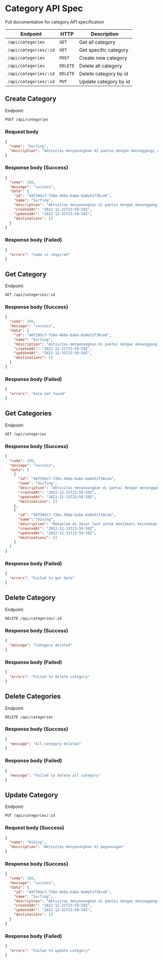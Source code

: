 # Category API Spec

Full documentation for category API specification

| Endpoint              | HTTP     | Description           |
| --------------------- | -------- | --------------------- |
| `/api/categories`     | `GET`    | Get all category      |
| `/api/categories/:id` | `GET`    | Get specific category |
| `/api/categories`     | `POST`   | Create new category   |
| `/api/categories`     | `DELETE` | Delete all category   |
| `/api/categories/:id` | `DELETE` | Delete category by id |
| `/api/categories/:id` | `PUT`    | Update category by id |

## Create Category

Endpoint:

```http request
POST /api/categories
```

### Request body

```json
{
  "name": "Surfing",
  "description": "Aktivitas menyenangkan di pantai dengan menunggangi ombak"
}
```

### Response body (Success)

```json
{
  "code": 200,
  "message": "success",
  "data": {
    "id": "40739dc7-726e-4b8a-babe-6a0e51f36ce6",
    "name": "Surfing",
    "description": "Aktivitas menyenangkan di pantai dengan menunggangi ombak",
    "createdAt": "2022-12-31T23:59:59Z",
    "updatedAt": "2022-12-31T23:59:59Z",
    "destinations": []
  }
}
```

### Response body (Failed)

```json
{
  "errors": "name is required"
}
```

## Get Category

Endpoint:

```http request
GET /api/categories/:id
```

### Response body (Success)

```json
{
  "code": 200,
  "message": "success",
  "data": {
    "id": "40739dc7-726e-4b8a-babe-6a0e51f36ce6",
    "name": "Surfing",
    "description": "Aktivitas menyenangkan di pantai dengan menunggangi ombak",
    "createdAt": "2022-12-31T23:59:59Z",
    "updatedAt": "2022-12-31T23:59:59Z",
    "destinations": []
  }
}
```

### Response body (Failed)

```json
{
  "errors": "data not found"
}
```

## Get Categories

Endpoint:

```http request
GET /api/categories
```

### Response body (Success)

```json
{
  "code": 200,
  "message": "success",
  "data": [
    {
      "id": "40739dc7-726e-4b8a-babe-6a0e51f36ce6",
      "name": "Surfing",
      "description": "Aktivitas menyenangkan di pantai dengan menunggangi ombak",
      "createdAt": "2022-12-31T23:59:59Z",
      "updatedAt": "2022-12-31T23:59:59Z",
      "destinations": []
    },
    {
      "id": "50739dc7-726e-4b8a-babe-6a0e51f36ce6",
      "name": "Diving",
      "description": "Menyelam di dasar laut untuk menikmati keindahan bawah air",
      "createdAt": "2022-12-31T23:59:59Z",
      "updatedAt": "2022-12-31T23:59:59Z",
      "destinations": []
    }
  ]
}
```

### Response body (Failed)

```json
{
  "errors": "Failed to get data"
}
```

## Delete Category

Endpoint:

```http request
DELETE /api/categories/:id
```

### Response body (Success)

```json
{
  "message": "Category deleted"
}
```

### Response body (Failed)

```json
{
  "errors": "Failed to delete category"
}
```

## Delete Categories

Endpoint:

```http request
DELETE /api/categories
```

### Response body (Success)

```json
{
  "message": "All category deleted"
}
```

### Response body (Failed)

```json
{
  "message": "Failed to delete all category"
}
```

## Update Category

Endpoint:

```http request
PUT /api/categories/:id
```

### Request body (Success)

```json
{
  "name": "Hiking",
  "description": "Aktivitas menyenangkan di pegunungan"
}
```

### Response body (Success)

```json
{
  "code": 200,
  "message": "success",
  "data": {
    "id": "40739dc7-726e-4b8a-babe-6a0e51f36ce6",
    "name": "Surfing",
    "description": "Aktivitas menyenangkan di pantai dengan menunggangi ombak",
    "createdAt": "2022-12-31T23:59:59Z",
    "updatedAt": "2022-12-31T23:59:59Z",
    "destinations": []
  }
}
```

### Response body (Failed)

```json
{
  "errors": "Failed to update category"
}
```
